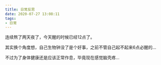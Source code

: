 ```yaml
---
title: 日常反思
date: 2020-07-27 13:08:11
tags:
- 日常
---
```


连续熬了两天夜了，今天醒的时候已经12点了。

其实换个角度想，自己生物钟没了是个好事，之前不管自己起不起来6点必醒的...

不过为了身体健康还是应该正常作息，毕竟现在感觉脑壳疼...

